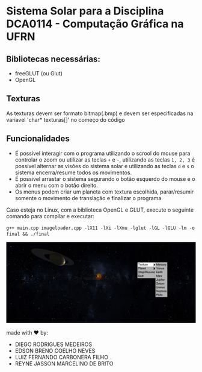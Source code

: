
# Sistema Solar para a Disciplina DCA0114 - Computação Gráfica na UFRN

## Bibliotecas necessárias:
- freeGLUT (ou Glut)
- OpenGL

## Texturas

As texturas devem ser formato bitmap(.bmp) e devem ser especificadas na variavel 'char* texturas[]' no começo do código

## Funcionalidades

- É possivel interagir com o programa utilizando o scrool do mouse para controlar o zoom ou utilizar as teclas ` + ` e `-`, utilizando as teclas `1, 2, 3` é possível alternar as visões do sistema solar e utilizando as teclas `d` e `s` o sistema encerra/resume todos os movimentos.
- É possivel arrastar o sistema segurando o botão esquerdo do mouse e o abrir o menu com o botão direito.
- Os menus podem criar um planeta com textura escolhida, parar/resumir somente o movimento de translação e finalizar o programa

Caso esteja no Linux, com a biblioteca OpenGL e GLUT, execute o seguinte comando para compilar e executar:

    g++ main.cpp imageloader.cpp -lX11 -lXi -lXmu -lglut -lGL -lGLU -lm -o final && ./final

![Tela do programa](solar.png)

made with ♥ by:
- DIEGO RODRIGUES MEDEIROS
- EDSON BRENO COELHO NEVES
- LUIZ FERNANDO CARBONERA FILHO
- REYNE JASSON MARCELINO DE BRITO

